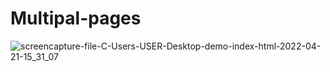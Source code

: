 # Multipal-pages
![screencapture-file-C-Users-USER-Desktop-demo-index-html-2022-04-21-15_31_07](https://user-images.githubusercontent.com/94840171/164433608-1888f318-3128-4999-be87-6401c27a179c.png)
